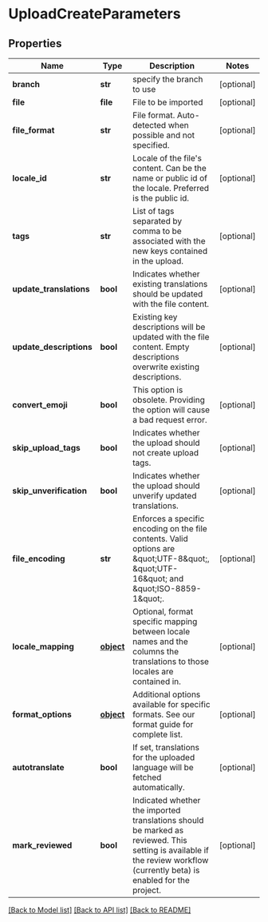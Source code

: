 # UploadCreateParameters

## Properties
Name | Type | Description | Notes
------------ | ------------- | ------------- | -------------
**branch** | **str** | specify the branch to use | [optional] 
**file** | **file** | File to be imported | [optional] 
**file_format** | **str** | File format. Auto-detected when possible and not specified. | [optional] 
**locale_id** | **str** | Locale of the file&#39;s content. Can be the name or public id of the locale. Preferred is the public id. | [optional] 
**tags** | **str** | List of tags separated by comma to be associated with the new keys contained in the upload. | [optional] 
**update_translations** | **bool** | Indicates whether existing translations should be updated with the file content. | [optional] 
**update_descriptions** | **bool** | Existing key descriptions will be updated with the file content. Empty descriptions overwrite existing descriptions. | [optional] 
**convert_emoji** | **bool** | This option is obsolete. Providing the option will cause a bad request error. | [optional] 
**skip_upload_tags** | **bool** | Indicates whether the upload should not create upload tags. | [optional] 
**skip_unverification** | **bool** | Indicates whether the upload should unverify updated translations. | [optional] 
**file_encoding** | **str** | Enforces a specific encoding on the file contents. Valid options are \&quot;UTF-8\&quot;, \&quot;UTF-16\&quot; and \&quot;ISO-8859-1\&quot;. | [optional] 
**locale_mapping** | [**object**](.md) | Optional, format specific mapping between locale names and the columns the translations to those locales are contained in. | [optional] 
**format_options** | [**object**](.md) | Additional options available for specific formats. See our format guide for complete list. | [optional] 
**autotranslate** | **bool** | If set, translations for the uploaded language will be fetched automatically. | [optional] 
**mark_reviewed** | **bool** | Indicated whether the imported translations should be marked as reviewed. This setting is available if the review workflow (currently beta) is enabled for the project. | [optional] 

[[Back to Model list]](../README.md#documentation-for-models) [[Back to API list]](../README.md#documentation-for-api-endpoints) [[Back to README]](../README.md)


